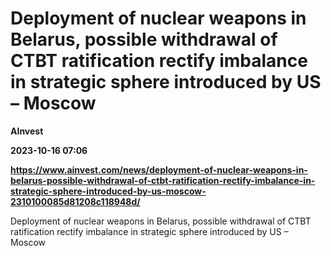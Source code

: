 # Deployment of nuclear weapons in Belarus, possible withdrawal of CTBT ratification rectify imbalance in strategic sphere introduced by US – Moscow
**AInvest**

**2023-10-16 07:06**

**https://www.ainvest.com/news/deployment-of-nuclear-weapons-in-belarus-possible-withdrawal-of-ctbt-ratification-rectify-imbalance-in-strategic-sphere-introduced-by-us-moscow-2310100085d81208c118948d/**

Deployment of nuclear weapons in Belarus, possible withdrawal of CTBT ratification rectify imbalance in strategic sphere introduced by US – Moscow